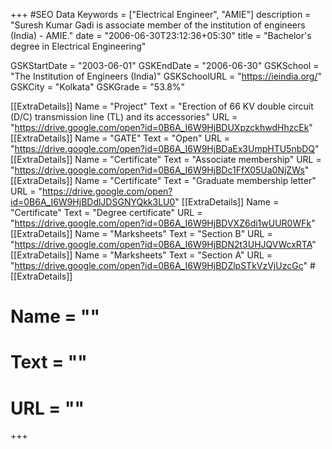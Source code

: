 +++
#SEO Data
Keywords = ["Electrical Engineer", "AMIE"]
description = "Suresh Kumar Gadi is associate member of the institution of engineers (India) - AMIE."
date = "2006-06-30T23:12:36+05:30"
title = "Bachelor's degree in Electrical Engineering"

GSKStartDate = "2003-06-01"
GSKEndDate = "2006-06-30"
GSKSchool = "The Institution of Engineers (India)"
GSKSchoolURL = "https://ieindia.org/"
GSKCity = "Kolkata"
GSKGrade = "53.8%"

[[ExtraDetails]]
    Name = "Project"
	Text = "Erection of 66 KV double circuit (D/C) transmission line (TL) and its accessories"
    URL = "https://drive.google.com/open?id=0B6A_I6W9HjBDUXpzckhwdHhzcEk"
[[ExtraDetails]]
    Name = "GATE"
	Text = "Open"
    URL = "https://drive.google.com/open?id=0B6A_I6W9HjBDaEx3UmpHTU5nbDQ"
[[ExtraDetails]]
    Name = "Certificate"
	Text = "Associate membership"
    URL = "https://drive.google.com/open?id=0B6A_I6W9HjBDc1FfX05Ua0NjZWs"
[[ExtraDetails]]
    Name = "Certificate"
	Text = "Graduate membership letter"
    URL = "https://drive.google.com/open?id=0B6A_I6W9HjBDdlJDSGNYQkk3LU0"
[[ExtraDetails]]
    Name = "Certificate"
	Text = "Degree certificate"
    URL = "https://drive.google.com/open?id=0B6A_I6W9HjBDVXZ6di1wUUR0WFk"
[[ExtraDetails]]
    Name = "Marksheets"
	Text = "Section B"
    URL = "https://drive.google.com/open?id=0B6A_I6W9HjBDN2t3UHJQVWcxRTA"
[[ExtraDetails]]
    Name = "Marksheets"
	Text = "Section A"
    URL = "https://drive.google.com/open?id=0B6A_I6W9HjBDZlpSTkVzVjUzcGc"
#[[ExtraDetails]]
#    Name = ""
#	Text = ""
#    URL = ""
+++